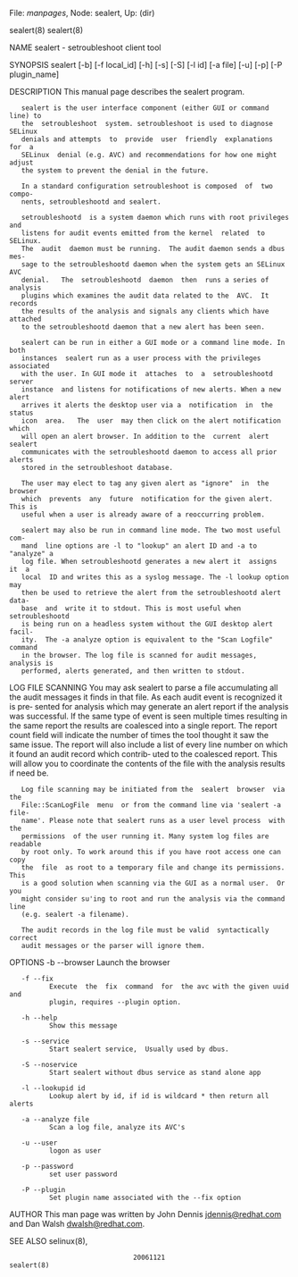 File: *manpages*,  Node: sealert,  Up: (dir)

sealert(8)                                                          sealert(8)



NAME
       sealert - setroubleshoot client tool


SYNOPSIS
       sealert  [-b]  [-f local_id] [-h] [-s] [-S] [-l id] [-a file] [-u] [-p]
       [-P plugin_name]


DESCRIPTION
       This manual page describes the sealert program.

       sealert is the user interface component (either GUI or command line) to
       the  setroubleshoot  system. setroubleshoot is used to diagnose SELinux
       denials and attempts  to  provide  user  friendly  explanations  for  a
       SELinux  denial (e.g. AVC) and recommendations for how one might adjust
       the system to prevent the denial in the future.

       In a standard configuration setroubleshoot is composed  of  two  compo‐
       nents, setroubleshootd and sealert.

       setroubleshootd  is a system daemon which runs with root privileges and
       listens for audit events emitted from the kernel  related  to  SELinux.
       The  audit  daemon must be running.  The audit daemon sends a dbus mes‐
       sage to the setroubleshootd daemon when the system gets an SELinux  AVC
       denial.   The  setroubleshootd  daemon  then  runs a series of analysis
       plugins which examines the audit data related to the  AVC.  It  records
       the results of the analysis and signals any clients which have attached
       to the setroubleshootd daemon that a new alert has been seen.

       sealert can be run in either a GUI mode or a command line mode. In both
       instances  sealert run as a user process with the privileges associated
       with the user. In GUI mode it  attaches  to  a  setroubleshootd  server
       instance  and listens for notifications of new alerts. When a new alert
       arrives it alerts the desktop user via a  notification  in  the  status
       icon  area.   The  user  may then click on the alert notification which
       will open an alert browser. In addition to the  current  alert  sealert
       communicates with the setroubleshootd daemon to access all prior alerts
       stored in the setroubleshoot database.

       The user may elect to tag any given alert as "ignore"  in  the  browser
       which  prevents  any  future  notification for the given alert. This is
       useful when a user is already aware of a reoccurring problem.

       sealert may also be run in command line mode. The two most useful  com‐
       mand  line options are -l to "lookup" an alert ID and -a to "analyze" a
       log file. When setroubleshootd generates a new alert it  assigns  it  a
       local  ID and writes this as a syslog message. The -l lookup option may
       then be used to retrieve the alert from the setroubleshootd alert data‐
       base  and  write it to stdout. This is most useful when setroubleshootd
       is being run on a headless system without the GUI desktop alert  facil‐
       ity.  The -a analyze option is equivalent to the "Scan Logfile" command
       in the browser. The log file is scanned for audit messages, analysis is
       performed, alerts generated, and then written to stdout.


LOG FILE SCANNING
       You may ask sealert to parse a file accumulating all the audit messages
       it finds in that file. As each audit event is  recognized  it  is  pre‐
       sented  for analysis which may generate an alert report if the analysis
       was successful. If the same  type  of  event  is  seen  multiple  times
       resulting  in  the  same report the results are coalesced into a single
       report. The report count field will indicate the number  of  times  the
       tool thought it saw the same issue. The report will also include a list
       of every line number on which it found an audit record  which  contrib‐
       uted  to  the  coalesced  report. This will allow you to coordinate the
       contents of the file with the analysis results if need be.

       Log file scanning may be initiated from the  sealert  browser  via  the
       File::ScanLogFile  menu  or from the command line via 'sealert -a file‐
       name'. Please note that sealert runs as a user level process  with  the
       permissions  of the user running it. Many system log files are readable
       by root only. To work around this if you have root access one can  copy
       the  file  as root to a temporary file and change its permissions. This
       is a good solution when scanning via the GUI as a normal user.  Or  you
       might consider su'ing to root and run the analysis via the command line
       (e.g. sealert -a filename).

       The audit records in the log file must be valid  syntactically  correct
       audit messages or the parser will ignore them.


OPTIONS
       -b --browser
              Launch the browser

       -f --fix
              Execute  the  fix  command  for  the avc with the given uuid and
              plugin, requires --plugin option.

       -h --help
              Show this message

       -s --service
              Start sealert service,  Usually used by dbus.

       -S --noservice
              Start sealert without dbus service as stand alone app

       -l --lookupid id
              Lookup alert by id, if id is wildcard * then return all alerts

       -a --analyze file
              Scan a log file, analyze its AVC's

       -u --user
              logon as user

       -p --password
              set user password

       -P --plugin
              Set plugin name associated with the --fix option


AUTHOR
       This man page was written by John Dennis <jdennis@redhat.com>  and  Dan
       Walsh <dwalsh@redhat.com>.


SEE ALSO
       selinux(8),



                                   20061121                         sealert(8)
